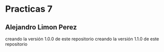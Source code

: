# Practicas 7
## Alejandro Limon Perez 
creando la versión 1.0.0 de este repositorio
 creando la versión 1.1.0 de este repositorio